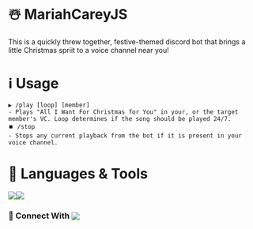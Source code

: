 # ☃️ MariahCareyJS
This is a quickly threw together, festive-themed discord bot that brings a little Christmas spriit to a voice channel near you!

# ℹ️ Usage
```
▶️ /play [loop] [member]
- Plays "All I Want For Christmas for You" in your, or the target member's VC. Loop determines if the song should be played 24/7.
⏹️ /stop
- Stops any current playback from the bot if it is present in your voice channel.
```
# 💽 Languages & Tools
<img align="center" src="https://img.shields.io/badge/Node.js-43853D?style=for-the-badge&logo=node.js&logoColor=white"/><img align="center" src="https://img.shields.io/badge/JavaScript-F7DF1E?style=for-the-badge&logo=javascript&logoColor=black"/>

### 📲 Connect With <a href="https://www.dm1lk.xyz/mariahcarey" target="blank"><img align="center" src="https://img.shields.io/badge/Discord-7289DA?style=for-the-badge&logo=discord&logoColor=white"/></a>
